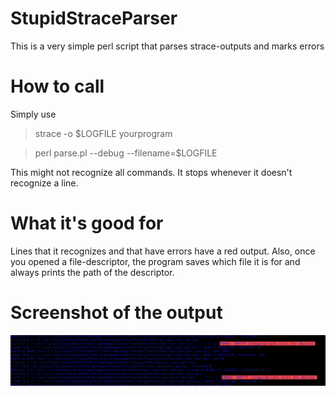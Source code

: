 # StupidStraceParser

This is a very simple perl script that parses strace-outputs and marks errors

# How to call

Simply use 

> strace -o $LOGFILE yourprogram

> perl parse.pl --debug --filename=$LOGFILE

This might not recognize all commands. It stops whenever it doesn't recognize a line.

# What it's good for

Lines that it recognizes and that have errors have a red output. Also, once you opened a file-descriptor, the
program saves which file it is for and always prints the path of the descriptor.

# Screenshot of the output

![Screenshot](screenshot.png?raw=true "Screenshot")
